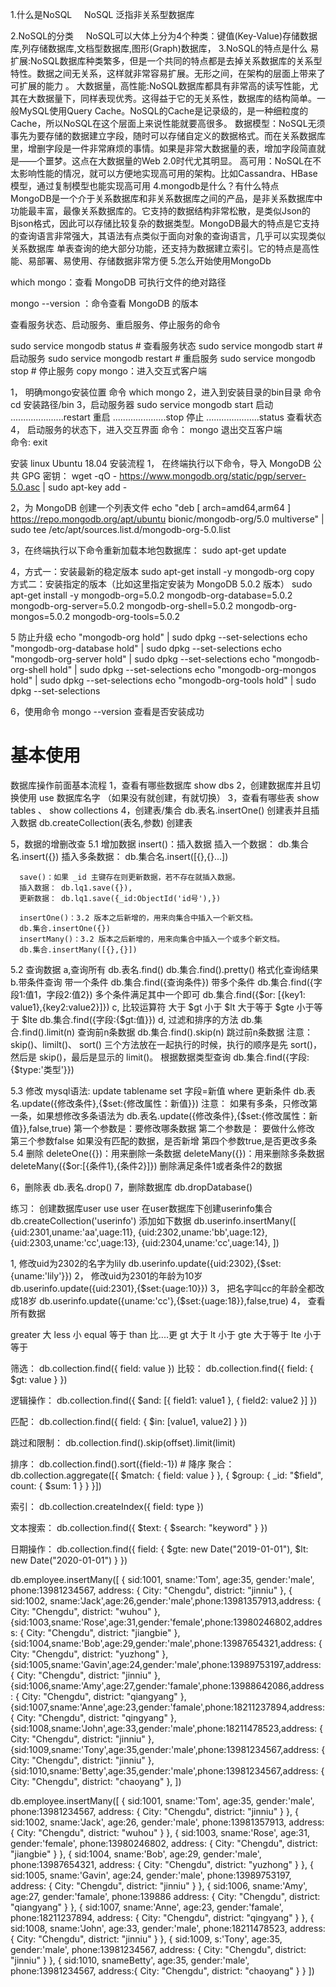 1.什么是NoSQL
    NoSQL 泛指非关系型数据库

2.NoSQL的分类
    NoSQL可以大体上分为4个种类：键值(Key-Value)存储数据库,列存储数据库,文档型数据库,图形(Graph)数据库，
3.NoSQL的特点是什么 
    易扩展:NoSQL数据库种类繁多，但是一个共同的特点都是去掉关系数据库的关系型特性。数据之间无关系，这样就非常容易扩展。无形之间，在架构的层面上带来了可扩展的能力 。
    大数据量，高性能:NoSQL数据库都具有非常高的读写性能，尤其在大数据量下，同样表现优秀。这得益于它的无关系性，数据库的结构简单。一般MySQL使用Query Cache。NoSQL的Cache是记录级的，是一种细粒度的Cache，所以NoSQL在这个层面上来说性能就要高很多。 
    数据模型：NoSQL无须事先为要存储的数据建立字段，随时可以存储自定义的数据格式。而在关系数据库里，增删字段是一件非常麻烦的事情。如果是非常大数据量的表，增加字段简直就是——个噩梦。这点在大数据量的Web 2.0时代尤其明显。
    高可用：NoSQL在不太影响性能的情况，就可以方便地实现高可用的架构。比如Cassandra、HBase模型，通过复制模型也能实现高可用
4.mongodb是什么？有什么特点
        MongoDB是一个介于关系数据库和非关系数据库之间的产品，是非关系数据库中功能最丰富，最像关系数据库的。它支持的数据结构非常松散，是类似Json的Bjson格式，因此可以存储比较复杂的数据类型。MongoDB最大的特点是它支持的查询语言非常强大，其语法有点类似于面向对象的查询语言，几乎可以实现类似关系数据库 单表查询的绝大部分功能，还支持为数据建立索引。它的特点是高性能、易部署、易使用、存储数据非常方便
5.怎么开始使用MongoDb




which mongo：查看 MongoDB 可执行文件的绝对路径

mongo --version ：命令查看 MongoDB 的版本

查看服务状态、启动服务、重启服务、停止服务的命令

sudo service mongodb status     # 查看服务状态
sudo service mongodb start    # 启动服务
sudo service mongodb restart     # 重启服务
sudo service mongodb stop    # 停止服务
copy
mongo：进入交互式客户端

1， 明确mongo安装位置
  命令  which mongo
2，进入到安装目录的bin目录
  命令 cd 安装路径/bin
3，启动服务器
 sudo service mongodb start    启动
 .....................restart  重启
 .....................stop     停止
 .....................status   查看状态
 4， 启动服务的状态下，进入交互界面
   命令：   mongo
   退出交互客户端  
   命令:  exit

安装  linux Ubuntu 18.04 安装流程
1， 在终端执行以下命令，导入 MongoDB 公共 GPG 密钥：
wget -qO - https://www.mongodb.org/static/pgp/server-5.0.asc | sudo apt-key add -

2，为 MongoDB 创建一个列表文件
echo "deb [ arch=amd64,arm64 ] https://repo.mongodb.org/apt/ubuntu bionic/mongodb-org/5.0 multiverse" | sudo tee /etc/apt/sources.list.d/mongodb-org-5.0.list

3，在终端执行以下命令重新加载本地包数据库：
sudo apt-get update

4，方式一：安装最新的稳定版本
sudo apt-get install -y mongodb-org
copy
方式二：安装指定的版本（比如这里指定安装为 MongoDB 5.0.2 版本）
sudo apt-get install -y mongodb-org=5.0.2 mongodb-org-database=5.0.2 mongodb-org-server=5.0.2 mongodb-org-shell=5.0.2 mongodb-org-mongos=5.0.2 mongodb-org-tools=5.0.2

5 防止升级
echo "mongodb-org hold" | sudo dpkg --set-selections
echo "mongodb-org-database hold" | sudo dpkg --set-selections
echo "mongodb-org-server hold" | sudo dpkg --set-selections
echo "mongodb-org-shell hold" | sudo dpkg --set-selections
echo "mongodb-org-mongos hold" | sudo dpkg --set-selections
echo "mongodb-org-tools hold" | sudo dpkg --set-selections

6，使用命令 mongo --version 查看是否安装成功


# 基本使用

数据库操作前面基本流程
1，查看有哪些数据库
show dbs
2，创建数据库并且切换使用
use 数据库名字  （如果没有就创建，有就切换）
3，查看有哪些表
show tables 、 show collections
4，创建表/集合
db.表名.insertOne()    创建表并且插入数据
db.createCollection(表名,参数) 创建表

5，数据的增删改查
  5.1 增加数据
      insert()：插入数据
        插入一个数据： db.集合名.insert({})
        插入多条数据： db.集合名.insert([{},{}...])
        

      save()：如果 _id 主键存在则更新数据，若不存在就插入数据。
      插入数据： db.lq1.save({}),
      更新数据： db.lq1.save({_id:ObjectId('id号'),})
    
      insertOne()：3.2 版本之后新增的，用来向集合中插入一个新文档。
      db.集合.insertOne({})
      insertMany()：3.2 版本之后新增的，用来向集合中插入一个或多个新文档。
      db.集合.insertMany([{},{}])

  5.2 查询数据
     a,查询所有
    db.表名.find()
    db.集合.find().pretty() 格式化查询结果
    b.带条件查询
      带一个条件
       db.集合.find({查询条件})
      带多个条件
       db.集合.find({字段1:值1，字段2:值2})
     多个条件满足其中一个即可
      db.集合.find({$or: [{key1: value1},{key2:value2}]})
   c, 比较运算符  大于 $gt  小于 $lt  大于等于 $gte  小于等于 $lte
        db.集合.find({字段:{$gt:值}})
    d, 过滤和排序的方法
     db.集合.find().limit(n) 查询前n条数据
     db.集合.find().skip(n) 跳过前n条数据
   注意：
     skip()、limilt()、 sort() 三个方法放在一起执行的时候，执行的顺序是先 sort()，然后是 skip()，最后是显示的 limit()。
  根据数据类型查询
   db.集合.find({字段:{$type:'类型'}})

  5.3 修改
  mysql语法:  update tablename set 字段=新值  where 更新条件
    db.表名.update({修改条件},{$set:{修改属性：新值}})
     注意： 如果有多条，只修改第一条，如果想修改多条语法为
      db.表名.update({修改条件},{$set:{修改属性：新值}},false,true)
      第一个参数是：要修改哪条数据
      第二个参数是： 要做什么修改
      第三个参数false 如果没有匹配的数据，是否新增
      第四个参数true,是否更改多条
  5.4 删除
    deleteOne({})：用来删除一条数据
    deleteMany({})：用来删除多条数据
    deleteMany({$or:[{条件1},{条件2}]}) 删除满足条件1或者条件2的数据
    
6，删除表
db.表名.drop()
7，删除数据库
db.dropDatabase()


练习：
  创建数据库user
  use user
  在user数据库下创建userinfo集合
  db.createCollection('userinfo')
  添加如下数据
  db.userinfo.insertMany([
      {uid:2301,uname:'aa',uage:11},
      {uid:2302,uname:'bb',uage:12},
      {uid:2303,uname:'cc',uage:13},
      {uid:2304,uname:'cc',uage:14},
    ])
    
  1, 修改uid为2302的名字为lily
  db.userinfo.update({uid:2302},{$set:{uname:'lily'}})
  2， 修改uid为2301的年龄为10岁
  db.userinfo.update({uid:2301},{$set:{uage:10}})
  3， 把名字叫cc的年龄全都改成18岁
  db.userinfo.update({uname:'cc'},{$set:{uage:18}},false,true)
  4， 查看所有数据


  greater  大
  less     小
  equal   等于
  than    比....更
 gt  大于
 lt  小于
 gte  大于等于
 lte  小于等于



筛选：
db.collection.find({ field: value })
比较：
db.collection.find({ field: { $gt: value } })

逻辑操作：
db.collection.find({ $and: [{ field1: value1 }, { field2: value2 }] })

匹配：
db.collection.find({ field: { $in: [value1, value2] } })

跳过和限制：
db.collection.find().skip(offset).limit(limit)

排序：
db.collection.find().sort({field:-1})  # 降序
聚合：
db.collection.aggregate([{ $match: { field: value } }, { $group: { _id: "$field", count: { $sum: 1 } } }])

索引：
db.collection.createIndex({ field: type })

文本搜索：
db.collection.find({ $text: { $search: "keyword" } })

日期操作：
db.collection.find({ field: { $gte: new Date("2019-01-01"), $lt: new Date("2020-01-01") } })

















 db.employee.insertMany([
  {
    sid:1001,
    sname:'Tom',
    age:35,
    gender:'male',
    phone:13981234567,
    address: {
      City: "Chengdu",
      district: "jinniu"
    },
  {
    sid:1002,
  sname:'Jack',age:26,gender:'male',phone:13981357913,address: {
      City: "Chengdu",
      district: "wuhou"
    },
  {sid:1003,sname:'Rose',age:31,gender:'female',phone:13980246802,address: {
      City: "Chengdu",
      district: "jiangbie"
    },
  {sid:1004,sname:'Bob',age:29,gender:'male',phone:13987654321,address: {
      City: "Chengdu",
      district: "yuzhong"
    },
  {sid:1005,sname:'Gavin',age:24,gender:'male',phone:13989753197,address: {
      City: "Chengdu",
      district: "jinniu"
    },
  {sid:1006,sname:'Amy',age:27,gender:'famale',phone:13988642086,address: {
      City: "Chengdu",
      district: "qiangyang"
    },
  {sid:1007,sname:'Anne',age:23,gender:'famale',phone:18211237894,address: {
      City: "Chengdu",
      district: "qingyang"
    },
  {sid:1008,sname:'John',age:33,gender:'male',phone:18211478523,address: {
      City: "Chengdu",
      district: "jinniu"
    },
  {sid:1009,sname:'Tony',age:35,gender:'male',phone:13981234567,address: {
      City: "Chengdu",
      district: "jinniu"
    },
  {sid:1010,sname:'Betty',age:35,gender:'male',phone:13981234567,address: {
      City: "Chengdu",
      district: "chaoyang"
    },
])

db.employee.insertMany([
  {
    sid:1001,
    sname:'Tom',
    age:35,
    gender:'male',
    phone:13981234567,
    address: {
      City: "Chengdu",
      district: "jinniu"
    }
  },
  {
    sid:1002,
    sname:'Jack',
    age:26,
    gender:'male',
    phone:13981357913,
    address: {
      City: "Chengdu",
      district: "wuhou"
    }
  },
  {
    sid:1003,
    sname:'Rose',
    age:31,
    gender:'female',
    phone:13980246802,
    address: {
      City: "Chengdu",
      district: "jiangbie"
    }
  },
  {
    sid:1004,
    sname:'Bob',
    age:29,
    gender:'male',
    phone:13987654321,
    address: {
      City: "Chengdu",
      district: "yuzhong"
    }
  },
  {
    sid:1005,
    sname:'Gavin',
    age:24,
    gender:'male',
    phone:13989753197,
    address: {
      City: "Chengdu",
      district: "jinniu"
    }
  },
  {
    sid:1006,
    sname:'Amy',
    age:27,
    gender:'famale',
    phone:139886    address: {
      City: "Chengdu",
      district: "qiangyang"
    }
  },
  {
    sid:1007,
    sname:'Anne',
    age:23,
    gender:'famale',
    phone:18211237894,
    address: {
      City: "Chengdu",
      district: "qingyang"
    }
  },
  {
    sid:1008,
    sname:'John',
    age:33,
    gender:'male',
    phone:18211478523,
    address: {
      City: "Chengdu",
      district: "jinniu"
    }
  },
  {
    sid:1009,
    s:'Tony',
    age:35,
    gender:'male',
    phone:13981234567,
    address: {
      City: "Chengdu",
      district: "jinniu"
    }
  },
  {
    sid:1010,
    snameBetty',
    age:35,
    gender:'male',
    phone:13981234567,
    address:{
      City: "Chengdu",
      district: "chaoyang"
    }
  }
])
